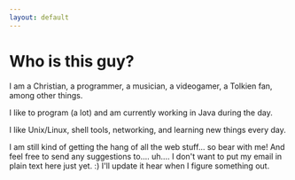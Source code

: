 ```yaml
---
layout: default
---
```


# Who is this guy?
I am a Christian, a programmer, a musician, a videogamer, a Tolkien fan, among
other things.

I like to program (a lot) and am currently working in Java during the day.

I like Unix/Linux, shell tools, networking, and learning new things every day.

I am still kind of getting the hang of all the web stuff... so bear with me!
And feel free to send any suggestions to.... uh.... I don't want to put my email
in plain text here just yet. :) I'll update it hear when I figure something out.
